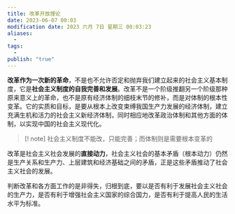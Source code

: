```yaml
---
title: 改革开放理论
date: 2023-06-07 00:03
modification date: 2023 六月 7日 星期三 00:03:23
aliases:
  - 
tags:
  - 
publish: "true"
---
```


**改革作为一次新的革命**，不是也不允许否定和抛弃我们建立起来的社会主义基本制度，它是**社会主义制度的自我完善和发展**。改革不是一个阶级推翻另一个阶级那种原来意义上的革命，也不是原有经济体制的细枝末节的修补，而是对体制的根本性变革。它的实质和目标，是要从根本上改变束缚我国生产力发展的经济体制，建立充满生机和活力的社会主义新经济体制，同时相应地改革政治体制和其他方面的体制，以实现中国的社会主义现代化。

>[! note]
>社会主义制度不能改，只能完善；而体制则是需要根本变革的

改革是社会主义社会发展的**直接动力**，社会主义社会的基本矛盾（根本动力）仍然是生产关系和生产力、上层建筑和经济基础之间的矛盾，正是这些矛盾推动了社会主义社会的发展。

判断改革和各方面工作的是非得失，归根到底，要以是否有利于发展社会主义社会的生产力，是否有利于增强社会主义国家的综合国力，是否有利于提高人民的生活水平为标准。
